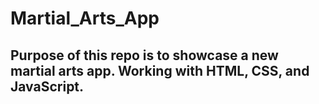 # Martial_Arts_App
## Purpose of this repo is to showcase a new martial arts app. Working with HTML, CSS, and JavaScript.
